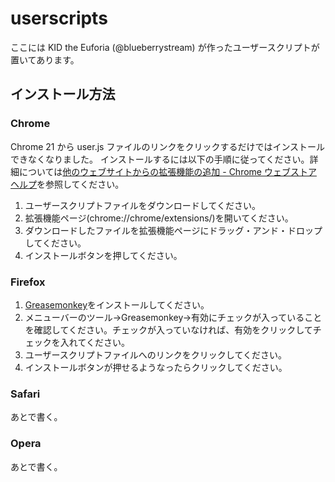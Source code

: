 # userscripts
ここには KID the Euforia (@blueberrystream) が作ったユーザースクリプトが置いてあります。

## インストール方法
### Chrome
Chrome 21 から user.js ファイルのリンクをクリックするだけではインストールできなくなりました。
インストールするには以下の手順に従ってください。詳細については[他のウェブサイトからの拡張機能の追加 - Chrome ウェブストア ヘルプ](http://support.google.com/chrome_webstore/bin/answer.py?hl=ja&answer=2664769)を参照してください。

1. ユーザースクリプトファイルをダウンロードしてください。
2. 拡張機能ページ(chrome://chrome/extensions/)を開いてください。
3. ダウンロードしたファイルを拡張機能ページにドラッグ・アンド・ドロップしてください。
4. インストールボタンを押してください。

### Firefox
1. [Greasemonkey](https://addons.mozilla.org/ja/firefox/addon/greasemonkey/)をインストールしてください。
2. メニューバーのツール→Greasemonkey→有効にチェックが入っていることを確認してください。チェックが入っていなければ、有効をクリックしてチェックを入れてください。
3. ユーザースクリプトファイルへのリンクをクリックしてください。
4. インストールボタンが押せるようなったらクリックしてください。

### Safari
あとで書く。

### Opera
あとで書く。
